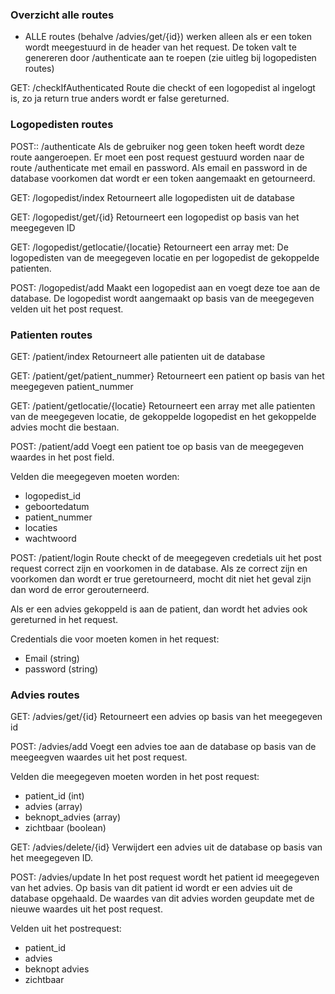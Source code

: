 ### Overzicht alle routes

+ ALLE routes (behalve /advies/get/{id}) werken alleen als er een token wordt meegestuurd in de header van het request. De token valt te genereren door /authenticate aan te roepen (zie uitleg bij logopedisten routes) 

GET: /checkIfAuthenticated
Route die checkt of een logopedist al ingelogt is, zo ja return true anders wordt er false gereturned.

### Logopedisten routes

POST:: /authenticate
Als de gebruiker nog geen token heeft wordt deze route aangeroepen. Er moet een post request gestuurd worden naar de route /authenticate met email en password. Als email en password in de database voorkomen dat wordt er een token aangemaakt en getourneerd.

GET: /logopedist/index
Retourneert alle logopedisten uit de database

GET: /logopedist/get/{id}
Retourneert een logopedist op basis van het meegegeven ID

GET: /logopedist/getlocatie/{locatie}
Retourneert een array met: De logopedisten van de meegegeven locatie en per logopedist de gekoppelde patienten.

POST: /logopedist/add
Maakt een logopedist aan en voegt deze toe aan de database. De logopedist wordt aangemaakt op basis van de meegegeven velden uit het post request.


### Patienten routes

GET: /patient/index
Retourneert alle patienten uit de database

GET: /patient/get/patient_nummer}
Retourneert een patient op basis van het meegegeven patient_nummer

GET: /patient/getlocatie/{locatie}
Retourneert een array met alle patienten van de meegegeven locatie, de gekoppelde logopedist en het gekoppelde advies mocht die bestaan.

POST: /patient/add
Voegt een patient toe op basis van de meegegeven waardes in het post field.

Velden die meegegeven moeten worden: 
- logopedist_id
- geboortedatum
- patient_nummer
- locaties
- wachtwoord

POST: /patient/login
Route checkt of de meegegeven credetials uit het post request correct zijn en voorkomen in de database. Als ze correct zijn en voorkomen dan wordt er true geretourneerd, mocht dit niet het geval zijn dan word de error gerouterneerd. 

Als er een advies gekoppeld is aan de patient, dan wordt het advies ook gereturned in het request. 

Credentials die voor moeten komen in het request:
- Email (string)
- password (string)


### Advies routes

GET: /advies/get/{id}
Retourneert een advies op basis van het meegegeven id

POST: /advies/add
Voegt een advies toe aan de database op basis van de meegeegven waardes uit het post request.

Velden die meegegeven moeten worden in het post request:
- patient_id (int)
- advies (array)
- beknopt_advies (array)
- zichtbaar (boolean)

GET: /advies/delete/{id}
Verwijdert een advies uit de database op basis van het meegegeven ID.

POST: /advies/update
In het post request wordt het patient id meegegeven van het advies. Op basis van dit patient id wordt er een advies uit de database opgehaald. De waardes van dit advies worden geupdate met de nieuwe waardes uit het post request.

Velden uit het postrequest:
- patient_id
- advies
- beknopt advies
- zichtbaar